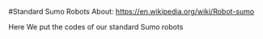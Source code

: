 #Standard Sumo Robots
About: https://en.wikipedia.org/wiki/Robot-sumo

Here We put the codes of our standard Sumo robots
